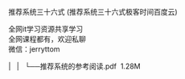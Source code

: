 推荐系统三十六式 (推荐系统三十六式极客时间百度云)

全网it学习资源共享学习<br>全网课程都有，欢迎私聊<br>微信：jerryttom<br>

| &nbsp;&nbsp;| &nbsp;&nbsp;└──推荐系统的参考阅读.pdf &nbsp;1.28M